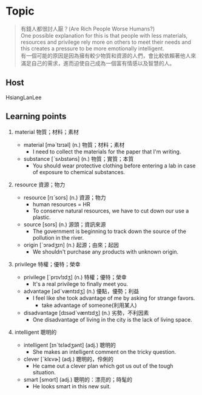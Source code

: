 # Topic

> 有錢人都很討人厭？(Are Rich People Worse Humans?)<br>
> One possible explanation for this is that people with less materials, resources and privilege rely more on others to meet their needs and this creates a pressure to be more emotionally intelligent.<br>
> 有一個可能的原因是因為擁有較少物質和資源的人們，會比較依賴著他人來滿足自己的需求，進而迫使自己成為一個富有情感以及智慧的人。<br>

## Host
HsiangLanLee

## Learning points
1. material  物質；材料；素材
    * material  [məˋtɪrɪəl]  (n.)  物質；材料；素材
        - I need to collect the materials for the paper that I'm writing.
    * substance  [ˋsʌbstəns]  (n.)  物質；實質；本質
        - You should wear protective clothing before entering a  lab in case of exposure to chemical substances.

2. resource  資源；物力
    * resource  [rɪˋsors]  (n.)  資源；物力
        - human resources = HR
        - To conserve natural resources, we have to cut down our use a plastic.
    * source  [sors]  (n.)  源頭；資訊來源
        - The government is beginning to track down the source of the pollution in the river.
    * origin  [ˋɔrədʒɪn]  (n.)  起源；由來；起因
        - We shouldn't purchase any products with unknown origin.

3. privilege  特權；優特；榮幸
    * privilege  [ˋprɪv!ɪdʒ]  (n.)  特權；優特；榮幸
        - It's a real privilege to finally meet you.
    * advantage  [ədˋvæntɪdʒ]  (n.)  優點，優勢；利益
        - I feel like she took advantage of me by asking for strange favors.
            + take advantage of someone(利用某人)
    * disadvantage  [dɪsədˋvæntɪdʒ]  (n.)  劣勢，不利因素
        - One disadvantage of living in the city is the lack of living space.

4. intelligent  聰明的
    * intelligent  [ɪnˋtɛlədʒənt]  (adj.)  聰明的
        - She makes an intelligent comment on the tricky question.
    * clever  [ˋklɛvɚ]  (adj.)  聰明的，伶俐的
        - He came out a clever plan which got us out of the tough situation.
    * smart  [smɑrt]  (adj.)  聰明的：漂亮的；時髦的
        - He looks smart in this new suit.